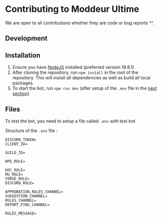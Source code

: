# Contributing to Moddeur Ultime

We are open to all contributions whether they are code or bug reports ^^.

## Development

## Installation

1. Ensure you have [NodeJS](https://nodejs.org) installed (preferred version 19.8.1).
2. After cloning the repository, run `npm install` in the root of the repository. This will install all dependencies as well as build all local packages.
3. To start the bot, run `npm run dev` (after setup of the `.env` file in the [next section](#files)).

## Files
To test the bot, you need to setup a file called `.env` with test bot

Structure of the `.env` file :
```
DISCORD_TOKEN=
CLIENT_ID=

GUILD_ID=

NPE_ROLE=

DOC_ROLE=
MU_ROLE=
FORGE_ROLE=
DISCORD_ROLE=

APPROBATION_RULES_CHANNEL=
SUGGESTION_CHANNEL=
RULES_CHANNEL=
REPORT_PING_CHANNEL=

RULES_MESSAGE=
```